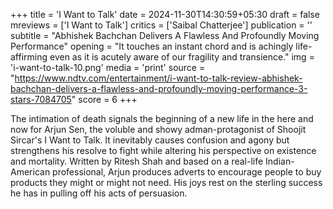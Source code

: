+++
title = 'I Want to Talk'
date = 2024-11-30T14:30:59+05:30
draft = false
mreviews = ['I Want to Talk']
critics = ['Saibal Chatterjee']
publication = ''
subtitle = "Abhishek Bachchan Delivers A Flawless And Profoundly Moving Performance"
opening = "It touches an instant chord and is achingly life-affirming even as it is acutely aware of our fragility and transience."
img = 'i-want-to-talk-10.png'
media = 'print'
source = "https://www.ndtv.com/entertainment/i-want-to-talk-review-abhishek-bachchan-delivers-a-flawless-and-profoundly-moving-performance-3-stars-7084705"
score = 6
+++

The intimation of death signals the beginning of a new life in the here and now for Arjun Sen, the voluble and showy adman-protagonist of Shoojit Sircar's I Want to Talk. It inevitably causes confusion and agony but strengthens his resolve to fight while altering his perspective on existence and mortality. Written by Ritesh Shah and based on a real-life Indian-American professional, Arjun produces adverts to encourage people to buy products they might or might not need. His joys rest on the sterling success he has in pulling off his acts of persuasion.
